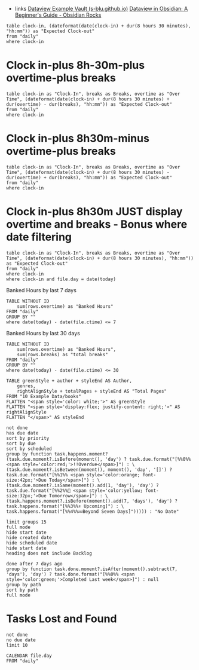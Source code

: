 
- links 
[Dataview Example Vault (s-blu.github.io)](https://s-blu.github.io/obsidian_dataview_example_vault/)
[Dataview in Obsidian: A Beginner's Guide - Obsidian Rocks](https://obsidian.rocks/dataview-in-obsidian-a-beginners-guide/)



```dataview
table clock-in, (dateformat(date(clock-in) + dur(8 hours 30 minutes), "hh:mm")) as "Expected Clock-out"
from "daily"
where clock-in
```


# Clock in-plus 8h-30m-plus overtime-plus breaks
```dataview
table clock-in as "Clock-In", breaks as Breaks, overtime as "Over Time", (dateformat(date(clock-in) + dur(8 hours 30 minutes) + dur(overtime) - dur(breaks), "hh:mm")) as "Expected Clock-out"
from "daily"
where clock-in
```


# Clock in-plus 8h30m-minus overtime-plus breaks
```dataview
table clock-in as "Clock-In", breaks as Breaks, overtime as "Over Time", (dateformat(date(clock-in) + dur(8 hours 30 minutes) - dur(overtime) + dur(breaks), "hh:mm")) as "Expected Clock-out"
from "daily"
where clock-in
```



# Clock in-plus 8h30m     JUST display overtime and breaks - Bonus where date filtering
```dataview
table clock-in as "Clock-In", breaks as Breaks, overtime as "Over Time", (dateformat(date(clock-in) + dur(8 hours 30 minutes), "hh:mm")) as "Expected Clock-out"
from "daily"
where clock-in
where clock-in and file.day = date(today)
```


Banked Hours by last 7 days
```dataview
TABLE WITHOUT ID
	sum(rows.overtime) as "Banked Hours"
FROM "daily"
GROUP BY ""
where date(today) - date(file.ctime) <= 7
```


Banked Hours by last 30 days
```dataview
TABLE WITHOUT ID
	sum(rows.overtime) as "Banked Hours",
	sum(rows.breaks) as "total breaks"
FROM "daily"
GROUP BY ""
where date(today) - date(file.ctime) <= 30
```




```dataview
TABLE greenStyle + author + styleEnd AS Author, 
    genres, 
    rightAlignStyle + totalPages + styleEnd AS "Total Pages"
FROM "10 Example Data/books"
FLATTEN "<span style='color: white;'>" AS greenStyle
FLATTEN "<span style='display:flex; justify-content: right;'>" AS rightAlignStyle
FLATTEN "</span>" AS styleEnd
```




```tasks
not done
has due date
sort by priority
sort by due
sort by scheduled
group by function task.happens.moment? (task.due.moment?.isBefore(moment(), 'day') ? task.due.format("[%%0%% <span style='color:red;'>!!Overdue</span>]") : \
(task.due.moment?.isBetween(moment(), moment(), 'day', '[]') ? task.due.format("[%%1%% <span style='color:orange; font-size:42px;'>Due Today</span>]") : \
(task.due.moment?.isSame(moment().add(1, 'day'), 'day') ? task.due.format("[%%2%%📆 <span style='color:yellow; font-size:32px;'>Due Tomorrow</span>]") : \
(task.happens.moment?.isBefore(moment().add(7, 'days'), 'day') ? task.happens.format("[%%3%%⬆️ Upcoming]") : \
task.happens.format("[%%4%%💤Beyond Seven Days]"))))) : "No Date"

limit groups 15
full mode
hide start date
hide created date
hide scheduled date
hide start date
heading does not include Backlog
```



```tasks
done after 7 days ago
group by function task.done.moment?.isAfter(moment().subtract(7, 'days'), 'day') ? task.done.format("[%%0%% <span style='color:green;'>Completed Last week</span>]") : null
group by path
sort by path
full mode
```

# Tasks Lost and Found
```tasks
not done
no due date
limit 10
```





```dataview
CALENDAR file.day
FROM "daily"
```